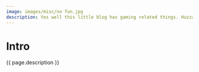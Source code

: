 ```yaml
---
image: images/misc/no fun.jpg
description: Yes well this little blog has gaming related things. Huzzah.
---
```

# Intro
{{ page.description }}
